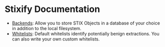 # Stixify Documentation

* [Backends](/backends/index.md): Allow you to store STIX Objects in a database of your choice in addition to the local filesystem.
* [Whitelists](/whitelists/index.md): Default whitelists identify potentially benign extractions. You can also write your own custom whitelists.